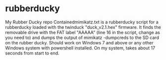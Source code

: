 # rubberducky
My Rubber Ducky repo
Containedmimikatz.txt is a rubberducky script for a rubberducky loaded with the twinduck "duck_v2.1.hex" firmware.
It finds the removable drive with the FAT label "AAAAA" (line 16 in the script, change as you need to) and dumps the output of mimikatz -dumpcreds to the SD card on the rubber ducky.
Should work on Windows 7 and above or any other Windows system with powershell installed.
On my system, takes about 17 seconds from start to end.
